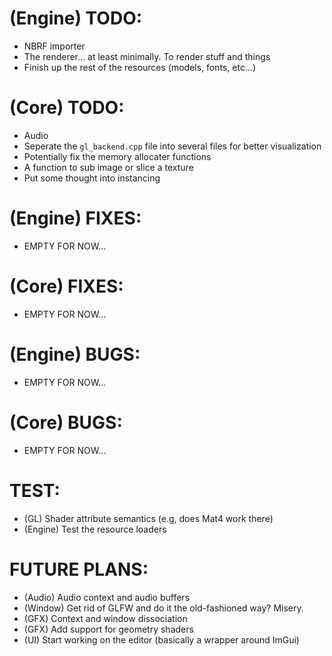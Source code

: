 # (Engine) TODO: 
- NBRF importer
- The renderer... at least minimally. To render stuff and things
- Finish up the rest of the resources (models, fonts, etc...)

# (Core) TODO: 
- Audio
- Seperate the `gl_backend.cpp` file into several files for better visualization
- Potentially fix the memory allocater functions
- A function to sub image or slice a texture 
- Put some thought into instancing

# (Engine) FIXES:
- EMPTY FOR NOW...

# (Core) FIXES:
- EMPTY FOR NOW...

# (Engine) BUGS: 
- EMPTY FOR NOW...

# (Core) BUGS: 
- EMPTY FOR NOW...

# TEST: 
- (GL) Shader attribute semantics (e.g, does Mat4 work there)
- (Engine) Test the resource loaders

# FUTURE PLANS: 
- (Audio) Audio context and audio buffers
- (Window) Get rid of GLFW and do it the old-fashioned way? Misery.
- (GFX) Context and window dissociation
- (GFX) Add support for geometry shaders
- (UI) Start working on the editor (basically a wrapper around ImGui)
